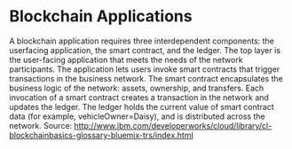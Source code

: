 # Blockchain Applications

A blockchain application requires three interdependent components: the userfacing application, the smart contract, and the ledger.
The top layer is the user-facing application that meets the needs of the
network participants. The application lets users invoke smart contracts that
trigger transactions in the business network. The smart contract encapsulates
the business logic of the network: assets, ownership, and transfers. Each
invocation of a smart contract creates a transaction in the network and
updates the ledger. The ledger holds the current value of smart contract data
(for example, vehicleOwner=Daisy), and is distributed across the network.
Source: http://www.ibm.com/developerworks/cloud/library/cl-blockchainbasics-glossary-bluemix-trs/index.html

